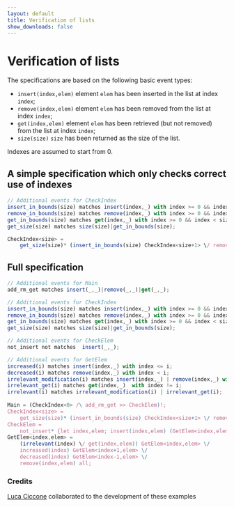 ```yaml
---
layout: default
title: Verification of lists
show_downloads: false
---
```

# Verification of lists

The specifications are based on the following basic event types:

* `insert(index,elem)` element `elem` has been inserted in the list at index `index`;
* `remove(index,elem)` element `elem` has been removed from the list at index `index`;
* `get(index,elem)` element `elem` has been retrieved (but not removed) from the list at index `index`;
* `size(size)` `size` has been returned as the size of the list.

Indexes are assumed to start from 0.

## A simple specification which only checks correct use of indexes

```js
// Additional events for CheckIndex
insert_in_bounds(size) matches insert(index,_) with index >= 0 && index <= size;
remove_in_bounds(size) matches remove(index,_) with index >= 0 && index < size;
get_in_bounds(size) matches get(index,_) with index >= 0 && index < size;
get_size(size) matches size(size)|get_in_bounds(size);

CheckIndex<size> =
    get_size(size)* (insert_in_bounds(size) CheckIndex<size+1> \/ remove_in_bounds(size) CheckIndex<size-1>);
```

## Full specification

```js
// Additional events for Main
add_rm_get matches insert(_,_)|remove(_,_)|get(_,_);

// Additional events for CheckIndex
insert_in_bounds(size) matches insert(index,_) with index >= 0 && index <= size;
remove_in_bounds(size) matches remove(index,_) with index >= 0 && index < size;
get_in_bounds(size) matches get(index,_) with index >= 0 && index < size;
get_size(size) matches size(size)|get_in_bounds(size);

// Additional events for CheckElem
not_insert not matches  insert(_,_);

// Additional events for GetElem
increased(i) matches insert(index,_) with index <= i;
decreased(i) matches remove(index,_) with index < i;
irrelevant_modification(i) matches insert(index,_) | remove(index,_) with index > i;
irrelevant_get(i) matches get(index,_)  with index != i;
irrelevant(i) matches irrelevant_modification(i) | irrelevant_get(i);
					
Main = (CheckIndex<0> /\ add_rm_get >> CheckElem)!;
CheckIndex<size> =
    get_size(size)* (insert_in_bounds(size) CheckIndex<size+1> \/ remove_in_bounds(size) CheckIndex<size-1>);
CheckElem =
    not_insert* {let index,elem; insert(index,elem) (GetElem<index,elem> /\ CheckElem)};
GetElem<index,elem> =
    (irrelevant(index) \/ get(index,elem)) GetElem<index,elem> \/ 
    increased(index) GetElem<index+1,elem> \/
    decreased(index) GetElem<index-1,elem> \/
    remove(index,elem) all;
```

### Credits
[Luca Ciccone](https://www.dibris.unige.it/ciccone-luca) collaborated to the development of these examples
